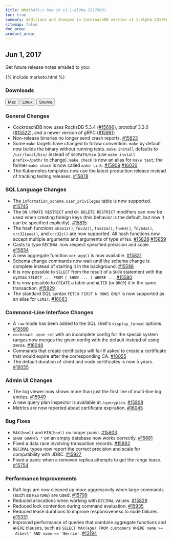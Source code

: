 ```yaml
---
title: What&#39;s New in v1.1-alpha.20170601
toc: true
summary: Additions and changes in CockroachDB version v1.1-alpha.20170601
sitemap: false
doc_area: 
product_area: 
---
```


## Jun 1, 2017

Get future release notes emailed to you:

{% include marketo.html %}

### Downloads

<div id="os-tabs" class="clearfix os-tabs_button-outline-primary">
    <a href="https://binaries.cockroachdb.com/cockroach-v1.1-alpha.20170601.darwin-10.9-amd64.tgz"><button id="mac" data-eventcategory="mac-binary-release-notes">Mac</button></a>
    <a href="https://binaries.cockroachdb.com/cockroach-v1.1-alpha.20170601.linux-amd64.tgz"><button id="linux" data-eventcategory="linux-binary-release-notes">Linux</button></a>
    <a href="https://binaries.cockroachdb.com/cockroach-v1.1-alpha.20170601.src.tgz"><button id="source" data-eventcategory="source-release-notes">Source</button></a>
</div>

### General Changes

- CockroachDB now uses RocksDB 5.3.4 ([#15696](https://github.com/cockroachdb/cockroach/pull/15696)), protobuf 3.3.0 ([#15522](https://github.com/cockroachdb/cockroach/pull/15522)), and a newer version of gRPC ([#15991](https://github.com/cockroachdb/cockroach/pull/15991))
- Non-release binaries no longer send crash reports. [#15823](https://github.com/cockroachdb/cockroach/pull/15823)
- Some `make` targets have changed to follow convention. `make` by default now builds the binary without running tests. `make install` defaults to `/usr/local/bin/` instead of `$GOPATH/bin` (use `make install prefix=/path/` to change). `make check` is now an alias for `make test`; the former `make check` is now called `make lint`. [#15909](https://github.com/cockroachdb/cockroach/pull/15909) [#16030](https://github.com/cockroachdb/cockroach/pull/16030)
- The Kubernetes templates now use the latest production release instead of tracking testing releases. [#15878](https://github.com/cockroachdb/cockroach/pull/15878)

### SQL Language Changes

- The `information_schema.user_privileges` table is now supported. [#15745](https://github.com/cockroachdb/cockroach/pull/15745)
- The `ON UPDATE RESTRICT` and `ON DELETE RESTRICT` modifiers can now be used when creating foreign keys (this behavior is the default, but now it can be specified explicitly). [#15815](https://github.com/cockroachdb/cockroach/pull/15815)
- The hash functions `sha512()`, `fnv32()`, `fnv32a()`, `fnv64()`, `fnv64a()`, `crc32ieee()`, and `crc32c()` are now supported. All hash functions now accept multiple arguments and arguments of type `BYTES`. [#15828](https://github.com/cockroachdb/cockroach/pull/15828) [#15859](https://github.com/cockroachdb/cockroach/pull/15859)
- Casts to type `DECIMAL` now respect specified precision and scale. [#15834](https://github.com/cockroachdb/cockroach/pull/15834)
- A new aggregate function `xor_agg()` is now available. [#15831](https://github.com/cockroachdb/cockroach/pull/15831)
- Schema change commands now wait until the schema change is complete instead of starting it in the background. [#15598](https://github.com/cockroachdb/cockroach/pull/15598)
- It is now possible to `SELECT` from the result of a `SHOW` statement with the syntax `SELECT ... FROM [ SHOW ... ] WHERE ...` [#15590](https://github.com/cockroachdb/cockroach/pull/15590)
- It is now possible to `CREATE` a table and `ALTER` (or `DROP`) it in the same transaction. [#15929](https://github.com/cockroachdb/cockroach/pull/15929)
- The standard SQL syntax `FETCH FIRST N ROWS ONLY` is now supported as an alias for `LIMIT`. [#16083](https://github.com/cockroachdb/cockroach/pull/16083)

### Command-Line Interface Changes

- A `raw` mode has been added to the SQL shell's `display_format` options. [#15590](https://github.com/cockroachdb/cockroach/pull/15590)
- `cockroach zone set` with an incomplete config for the special system ranges now merges the given config with the default instead of using zeros. [#16048](https://github.com/cockroachdb/cockroach/pull/16048)
- Commands that create certificates will fail if asked to create a certificate that would expire after the corresponding CA. [#16055](https://github.com/cockroachdb/cockroach/pull/16055)
- The default duration of client and node certificates is now 5 years. [#16055](https://github.com/cockroachdb/cockroach/pull/16055)

### Admin UI Changes

- The log viewer now shows more than just the first line of multi-line log entries. [#15949](https://github.com/cockroachdb/cockroach/pull/15949)
- A new query plan inspector is available at `/queryplan`. [#15908](https://github.com/cockroachdb/cockroach/pull/15908)
- Metrics are now reported about certificate expiration. [#16045](https://github.com/cockroachdb/cockroach/pull/16045)

### Bug Fixes

- `MAX(bool)` and `MIN(bool)` no longer panic. [#15803](https://github.com/cockroachdb/cockroach/pull/15803)
- `SHOW GRANTS *` on an empty database now works correctly. [#15881](https://github.com/cockroachdb/cockroach/pull/15881)
- Fixed a data race involving transaction records. [#15882](https://github.com/cockroachdb/cockroach/pull/15882)
- `DECIMAL` types now report the correct precision and scale for compatibility with JDBC. [#15927](https://github.com/cockroachdb/cockroach/pull/15927)
- Fixed a panic when a removed replica attempts to get the range lease. [#15754](https://github.com/cockroachdb/cockroach/pull/15754)

### Performance Improvements

- Raft logs are now cleaned up more aggressively when large commands (such as `RESTORE`) are used. [#15799](https://github.com/cockroachdb/cockroach/pull/15799)
- Reduced allocations when working with `DECIMAL` values. [#15829](https://github.com/cockroachdb/cockroach/pull/15829)
- Reduced lock contention during command evaluation. [#15935](https://github.com/cockroachdb/cockroach/pull/15935)
- Reduced lease durations to improve responsiveness to node failures. [#15331](https://github.com/cockroachdb/cockroach/pull/15331)
- Improved performance of queries that combine aggregate functions and `WHERE` clauses, such as `SELECT MAX(age) FROM customers WHERE name >= 'Albert' AND name <= 'Bernie'`. [#13194](https://github.com/cockroachdb/cockroach/pull/13194)
